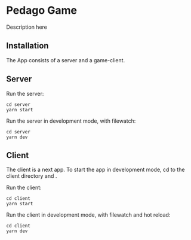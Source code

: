 # Pedago Game

Description here

## Installation

The App consists of a server and a game-client.

## Server

Run the server:

```
cd server
yarn start
```

Run the server in development mode, with filewatch:

```
cd server
yarn dev
```

## Client

The client is a next app. To start the app in development mode, cd to the client directory and .

Run the client:

```
cd client
yarn start
```

Run the client in development mode, with filewatch and hot reload:

```
cd client
yarn dev
```
